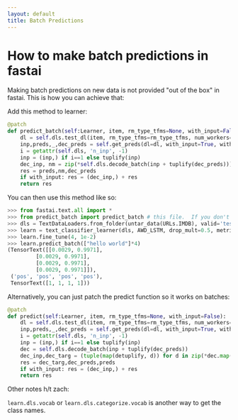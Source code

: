 ```yaml
---
layout: default
title: Batch Predictions
---
```


# How to make batch predictions in fastai

Making batch predictions on new data is not provided "out of the box" in fastai.  This is how you can achieve that:

Add this method to learner:
```python
@patch
def predict_batch(self:Learner, item, rm_type_tfms=None, with_input=False):
    dl = self.dls.test_dl(item, rm_type_tfms=rm_type_tfms, num_workers=0)
    inp,preds,_,dec_preds = self.get_preds(dl=dl, with_input=True, with_decoded=True)
    i = getattr(self.dls, 'n_inp', -1)
    inp = (inp,) if i==1 else tuplify(inp)
    dec_inp, nm = zip(*self.dls.decode_batch(inp + tuplify(dec_preds)))
    res = preds,nm,dec_preds
    if with_input: res = (dec_inp,) + res
    return res
```

You can then use this method like so:

```python
>>> from fastai.text.all import *
>>> from predict_batch import predict_batch # this file.  If you don't import just define in your script.
>>> dls = TextDataLoaders.from_folder(untar_data(URLs.IMDB), valid='test')
>>> learn = text_classifier_learner(dls, AWD_LSTM, drop_mult=0.5, metrics=accuracy)
>>> learn.fine_tune(4, 1e-2)
>>> learn.predict_batch(["hello world"]*4)
(TensorText([[0.0029, 0.9971],
         [0.0029, 0.9971],
         [0.0029, 0.9971],
         [0.0029, 0.9971]]),
 ('pos', 'pos', 'pos', 'pos'),
 TensorText([1, 1, 1, 1]))
```

Alternatively, you can just patch the predict function so it works on batches:

```python
@patch
def predict(self:Learner, item, rm_type_tfms=None, with_input=False):
    dl = self.dls.test_dl(item, rm_type_tfms=rm_type_tfms, num_workers=0)
    inp,preds,_,dec_preds = self.get_preds(dl=dl, with_input=True, with_decoded=True)
    i = getattr(self.dls, 'n_inp', -1)
    inp = (inp,) if i==1 else tuplify(inp)
    dec = self.dls.decode_batch(inp + tuplify(dec_preds))
    dec_inp,dec_targ = (tuple(map(detuplify, d)) for d in zip(*dec.map(lambda x: (x[:i], x[i:]))))
    res = dec_targ,dec_preds,preds
    if with_input: res = (dec_inp,) + res
    return res
```

Other notes h/t zach:

`learn.dls.vocab` or `learn.dls.categorize.vocab` is another way to get the class names.

